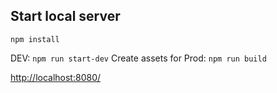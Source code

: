 ## Start local server
`npm install`

DEV: `npm run start-dev`
Create assets for Prod: `npm run build`

[http://localhost:8080/](http://localhost:8080/)
